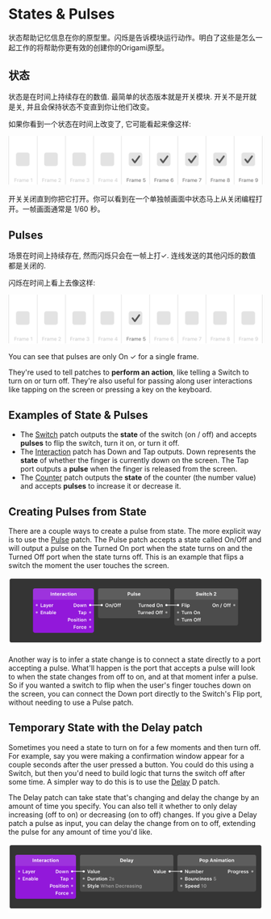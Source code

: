 # States & Pulses

状态帮助记忆信息在你的原型里。闪烁是告诉模块运行动作。明白了这些是怎么一起工作的将帮助你更有效的创建你的Origami原型。

## 状态

状态是在时间上持续存在的数值. 最简单的状态版本就是开关模块. 开关不是开就是关, 并且会保持状态不变直到你让他们改变。

如果你看到一个状态在时间上改变了, 它可能看起来像这样:

![](.gitbook/assets/states.png)

开关关闭直到你把它打开。你可以看到在一个单独帧画面中状态马上从关闭编程打开。一帧画面通常是 1\/60 秒。

## Pulses

场景在时间上持续存在, 然而闪烁只会在一帧上打✓. 连线发送的其他闪烁的数值都是关闭的.

闪烁在时间上看上去像这样:

![](.gitbook/assets/pulses.png)

You can see that pulses are only On ✓ for a single frame.

They're used to tell patches to **perform an action**, like telling a Switch to turn on or turn off. They're also useful for passing along user interactions like tapping on the screen or pressing a key on the keyboard.

## Examples of State & Pulses

* The [Switch](http://origami.design/documentation/patches/builtin.switch.html) patch outputs the **state** of the switch \(on \/ off\) and accepts **pulses** to flip the switch, turn it on, or turn it off.
* The [Interaction](http://origami.design/documentation/patches/builtin.layer.interaction.html) patch has Down and Tap outputs. Down represents the **state** of whether the finger is currently down on the screen. The Tap port outputs a **pulse** when the finger is released from the screen.
* The [Counter](http://origami.design/documentation/patches/builtin.counter.html) patch outputs the **state** of the counter \(the number value\) and accepts **pulses** to increase it or decrease it.

## Creating Pulses from State

There are a couple ways to create a pulse from state. The more explicit way is to use the [Pulse](http://origami.design/documentation/patches/builtin.pulse.html) patch. The Pulse patch accepts a state called On\/Off and will output a pulse on the Turned On port when the state turns on and the Turned Off port when the state turns off. This is an example that flips a switch the moment the user touches the screen.

![](.gitbook/assets/25.gif)

Another way is to infer a state change is to connect a state directly to a port accepting a pulse. What'll happen is the port that accepts a pulse will look to when the state changes from off to on, and at that moment infer a pulse. So if you wanted a switch to flip when the user's finger touches down on the screen, you can connect the Down port directly to the Switch's Flip port, without needing to use a Pulse patch.

## Temporary State with the Delay patch

Sometimes you need a state to turn on for a few moments and then turn off. For example, say you were making a confirmation window appear for a couple seconds after the user pressed a button. You could do this using a Switch, but then you'd need to build logic that turns the switch off after some time. A simpler way to do this is to use the [Delay](http://origami.design/documentation/patches/builtin.delay.html) D patch.

The Delay patch can take state that's changing and delay the change by an amount of time you specify. You can also tell it whether to only delay increasing \(off to on\) or decreasing \(on to off\) changes. If you give a Delay patch a pulse as input, you can delay the change from on to off, extending the pulse for any amount of time you'd like.

![](.gitbook/assets/26.gif)

